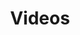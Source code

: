 ---
title: Videos
layout: collection
permalink: /videos/
collection: videos
entries_layout: grid
classes: wide
---